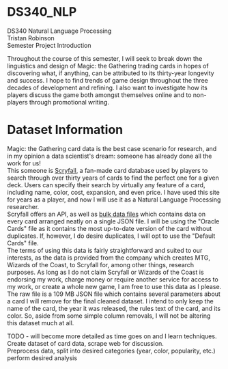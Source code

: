# DS340_NLP
DS340 Natural Language Processing <br>
Tristan Robinson <br>
Semester Project Introduction

Throughout the course of this semester, I will seek to break down the linguistics and design of Magic: the Gathering trading cards in hopes of discovering what, if anything, can be attributed to its thirty-year longevity and success. I hope to find trends of game design throughout the three decades of development and refining. I also want to investigate how its players discuss the game both amongst themselves online and to non-players through promotional writing. 

# Dataset Information
Magic: the Gathering card data is the best case scenario for research, and in my opinion a data scientist's dream: someone has already done all the work for us! <br>
This someone is  <a href="https://scryfall.com/">Scryfall</a>, a fan-made card database used by players to search through over thirty years of cards to find the perfect one for a given deck. Users can specify their search by virtually any feature of a card, including name, color, cost, expansion, and even price. I have used this site for years as a player, and now I will use it as a Natural Language Processing researcher. <br>
Scryfall offers an API, as well as <a href="https://scryfall.com/docs/api/bulk-data">bulk data files</a> which contains data on every card arranged neatly on a single JSON file. I will be using the "Oracle Cards" file as it contains the most up-to-date version of the card without duplicates. If, however, I do desire duplicates, I will opt to use the "Default Cards" file. <br>
The terms of using this data is fairly straightforward and suited to our interests, as the data is provided from the company which creates MTG, Wizards of the Coast, to Scryfall for, among other things, research purposes. As long as I do not claim Scryfall or Wizards of the Coast is endorsing my work, charge money or require another service for access to my work, or create a whole new game, I am free to use this data as I please. <br>
The raw file is a 109 MB JSON file which contains several parameters about a card I will remove for the final cleaned dataset. I intend to only keep the name of the card, the year it was released, the rules text of the card, and its color. So, aside from some simple column removals, I will not be altering this dataset much at all. <br>


TODO - will become more detailed as time goes on and I learn techniques. <br>
Create dataset of card data, scrape web for discussion.<br>
Preprocess data, split into desired categories (year, color, popularity, etc.) <br>
perform desired analysis <br>


